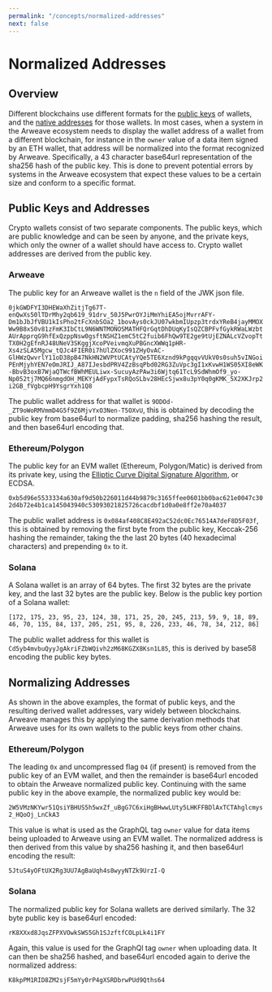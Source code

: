 ```yaml
---
permalink: "/concepts/normalized-addresses"
next: false
---
```

# Normalized Addresses

## Overview

Different blockchains use different formats for the [public keys](../glossary.md#public-key) of wallets, and the [native addresses](../glossary.md#native-address) for those wallets. In most cases, when a system in the Arweave ecosystem needs to display the wallet address of a wallet from a different blockchain, for instance in the `owner` value of a data item signed by an ETH wallet, that address will be normalized into the format recognized by Arweave. Specifically, a 43 character base64url representation of the sha256 hash of the public key. This is done to prevent potential errors by systems in the Arweave ecosystem that expect these values to be a certain size and conform to a specific format.

## Public Keys and Addresses

Crypto wallets consist of two separate components. The public keys, which are public knowledge and can be seen by anyone, and the private keys, which only the owner of a wallet should have access to. Crypto wallet addresses are derived from the public key. 

### Arweave

The public key for an Arweave wallet is the `n` field of the JWK json file. 

`0jkGWDFYI3DHEWaXhZitjTg67T-enQwXs50lTDrMhy2qb619_91drv_50J5PwrOYJiMmYhiEA5ojMvrrAFY-Dm1bJbJfVBU1kIsPho2tFcXnbSOa2_1bovAys0ckJU07wkbmIUpzp3trdxYReB4jayMMOXWw9B8xS0v81zFmK3IbCtL9N6WNTMONOSMATHFQrGqtDhDUqKyIsQZCBPFvfGykRWaLWzbtAUrApprqG9hfExQzppNsw0gsftNSHZ1emC5tC2fuib6FhQw9TE2ge9tUjEZNALcVZvopTtTX0H2gEfnRJ48UNeV3SKggjXcoPVeivmqXuPBGncXWWq1pHR-Xs4zSLA5Mgcw_tQJc4FIER0i7hUlZXoc991ZHyOvAC-GlHWzQwvrlY11oD38pB47NkHN2WVPtUCAtyYQe5TE6Xznd9kPgqqvVUkV0s0suh5vINGoiPEnMjyhYEN7eOmJRIJ_A87IJesbdPRV4ZzBsqPbd02RG3ZuVpc3gI1xKvwH1WS05XI8eWK-BbvB3oxB7WjaQTWcfBWhMEULiwx-SucuyAzPAw3i6Wjtq61TcL9SdWhmOf9_yo-Np052tj7MQ66nmgdOH_MEKYjAdFypxTsRQoSLbv28HEcSjwx8u3pY0q0gKMK_5X2XKJrp2i2GB_fVgbcpH9YsgrYxh1Q8`

The public wallet address for that wallet is `9ODOd-_ZT9oWoRMVmmD4G5f9Z6MjvYxO3Nen-T5OXvU`, this is obtained by decoding the public key from base64url to normalize padding, sha256 hashing the result, and then base64url encoding that.

### Ethereum/Polygon

The public key for an EVM wallet (Ethereum, Polygon/Matic) is derived from its private key, using the [Elliptic Curve Digital Signature Algorithm](https://en.wikipedia.org/wiki/Elliptic_Curve_Digital_Signature_Algorithm), or ECDSA. 

`0xb5d96e5533334a630af9d50b226011d44b9879c3165ffee0601bb0bac621e0047c302d4b72e4b1ca145043940c53093021825726cacdbf1d0a0e8ff2e70a4037`

The public wallet address is `0x084af408C8E492aC52dc0Ec76514A7deF8D5F03f`, this is obtained by removing the first byte from the public key, Keccak-256 hashing the remainder, taking the the last 20 bytes (40 hexadecimal characters) and prepending `0x` to it. 

### Solana

A Solana wallet is an array of 64 bytes. The first 32 bytes are the private key, and the last 32 bytes are the public key. Below is the public key portion of a Solana wallet:

`[172, 175, 23, 95, 23, 124, 38, 171, 25, 20, 245, 213, 59, 9, 18, 89, 46, 70, 135, 84, 137, 205, 251, 95, 8, 226, 233, 46, 78, 34, 212, 86]`

The public wallet address for this wallet is `Cd5yb4mvbuQyyJgAkriFZbWQivh2zM68KGZX8Ksn1L85`, this is derived by base58 encoding the public key bytes.

## Normalizing Addresses

As shown in the above examples, the format of public keys, and the resulting derived wallet addresses, vary widely between blockchains. Arweave manages this by applying the same derivation methods that Arweave uses for its own wallets to the public keys from other chains. 

### Ethereum/Polygon

The leading `0x` and uncompressed flag `04` (if present) is removed from the public key of an EVM wallet, and then the remainder is base64url encoded to obtain the Arweave normalized public key. Continuing with the same public key in the above example, the normalized public key would be:

`2W5VMzNKYwr51QsiYBHUS5h5wxZf_uBgG7C6xiHgBHwwLUty5LHKFFBDlAxTCTAhglcmys2_HQoOj_LnCkA3`

This value is what is used as the GraphQL tag `owner` value for data items being uploaded to Arweave using an EVM wallet. The normalized address is then derived from this value by sha256 hashing it, and then base64url encoding the result:

`5JtuS4yOFtUX2Rg3UU7AgBaUqh4s8wyyNTZk9UrzI-Q`

### Solana

The normalized public key for Solana wallets are derived similarly. The 32 byte public key is base64url encoded:

`rK8XXxd8JqsZFPXVOwkSWS5Gh1SJzftfCOLpLk4i1FY`

Again, this value is used for the GraphQl tag `owner` when uploading data. It can then be sha256 hashed, and base64url encoded again to derive the normalized address:

`K8kpPM1RID8ZM2sjF5mYy0rP4gXSRDbrwPUd9Qths64`
